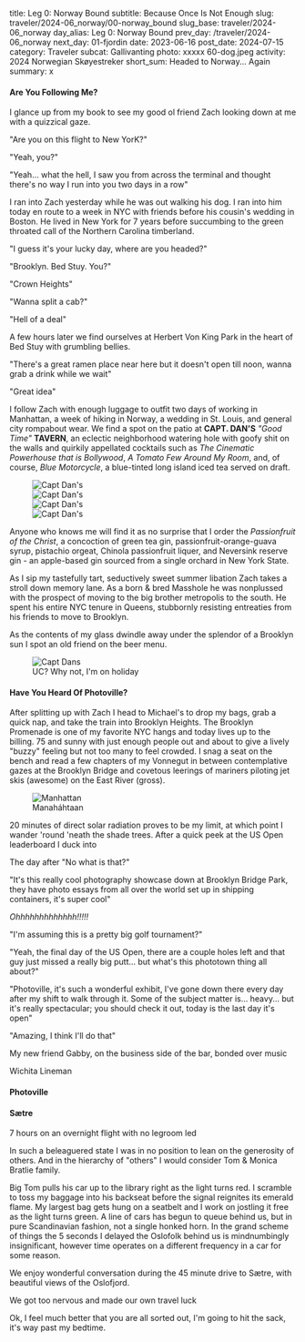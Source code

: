 title: Leg 0: Norway Bound
subtitle: Because Once Is Not Enough
slug: traveler/2024-06_norway/00-norway_bound
slug_base: traveler/2024-06_norway
day_alias: Leg 0: Norway Bound
prev_day: /traveler/2024-06_norway
next_day: 01-fjordin
date: 2023-06-16
post_date: 2024-07-15
category: Traveler
subcat: Gallivanting
photo: xxxxx 60-dog.jpeg
activity: 2024 Norwegian Sk&oslash;yestreker
short_sum: Headed to Norway... Again
summary: x

<h4 class="article-subheader">Are You Following Me?</h4>
I glance up from my book to see my good ol friend Zach looking down at me with a
quizzical gaze.

"Are you on this flight to New YorK?"

"Yeah, you?"

"Yeah... what the hell, I saw you from across the terminal and thought there's
no way I run into you two days in a row"

I ran into Zach yesterday while he was out walking his dog. I
ran into him today en route to a week in NYC with friends before his
cousin's wedding in Boston. He lived in New York for 7 years before succumbing
to the green throated call of the Northern Carolina timberland.

"I guess it's your lucky day, where are you headed?"

"Brooklyn. Bed Stuy. You?"

"Crown Heights"

"Wanna split a cab?"

"Hell of a deal"

A few hours later we find ourselves at Herbert Von King Park in the heart of
Bed Stuy with grumbling bellies.

"There's a great ramen place near here but it doesn't open till noon, wanna grab
a drink while we wait"

"Great idea"

I follow Zach with enough luggage to outfit two days of working in Manhattan, a
week of hiking in Norway, a wedding in St. Louis, and general city rompabout wear.
We find a spot on the patio at **CAPT. DAN'S**
<span class="text-danger">*"Good Time"*</span> **TAVERN**, an eclectic
neighborhood watering hole with goofy shit on the walls and quirkily appellated
cocktails such as *The Cinematic Powerhouse that is Bollywood*, *A Tomato Few
Around My Room*, and, of course, *Blue Motorcycle*, a blue-tinted long island
iced tea served on draft.

<figure class="figure">
	<img class="figure-img img-fluid mt-2 rounded" src="/theme/images/traveler/2024-06_norway/00-capt_dans_ext.jpg" alt="Capt Dan's">
  <div class="row">
    <div class="col-6">
      <img class="figure-img img-fluid mt-2 rounded" src="/theme/images/traveler/2024-06_norway/00-capt_dans_int.jpg" alt="Capt Dan's">
    </div>
    <div class="col-6">
      <img class="figure-img img-fluid mt-2 rounded" src="/theme/images/traveler/2024-06_norway/00-capt_dans_corgi.jpg" alt="Capt Dan's">
    </div>
  </div>
	<img class="figure-img img-fluid mt-2 rounded" src="/theme/images/traveler/2024-06_norway/00-capt_dans_int2.jpg" alt="Capt Dan's">
</figure>

Anyone who knows me will find it as no surprise that I order the *Passionfruit
of the Christ*, a concoction of green tea gin, passionfruit-orange-guava syrup,
pistachio orgeat, Chinola passionfruit liquer, and Neversink reserve gin - an
apple-based gin sourced from a single orchard in New York State.

As I sip my tastefully tart, seductively sweet summer libation Zach takes a
stroll down memory lane. As a born & bred Masshole he was nonplussed with the
prospect of moving to the big brother metropolis to the south. He spent his
entire NYC tenure in Queens, stubbornly resisting entreaties from his friends
to move to Brooklyn.


As the contents of my glass dwindle away under the splendor of a Brooklyn sun I
spot an old friend on the beer menu.

<figure class="figure">
		<img class="figure-img img-fluid mt-2 rounded" src="/theme/images/traveler/2024-06_norway/00-capt_dans_UC.jpg" alt="Capt Dans">
  <figcaption class="figure-caption">UC? Why not, I'm on holiday</figcaption>
</figure>


<h4 class="article-subheader">Have You Heard Of Photoville?</h4>
After splitting up with Zach I head to Michael's to drop my bags, grab a quick
nap, and take the train into Brooklyn Heights. The Brooklyn Promenade is one of
my favorite NYC hangs and today lives up to the billing. 75 and sunny with just
enough people out and about to give a lively "buzzy" feeling but not too many to
feel crowded. I snag a seat on the bench and read a few chapters of my
Vonnegut in between contemplative gazes at the Brooklyn Bridge and
covetous leerings of mariners piloting jet skis (awesome) on the East River
(gross).

<figure class="figure">
		<img class="figure-img img-fluid mt-2 rounded" src="/theme/images/traveler/2024-06_norway/00-bkn_heights.JPEG" alt="Manhattan">
  <figcaption class="figure-caption">Manah&aacute;htaan</figcaption>
</figure>

20 minutes of direct solar radiation proves to be my limit, at which point I
wander 'round 'neath the shade trees. After a quick peek at the US Open
leaderboard I duck into 

The day after 
"No what is that?"

"It's this really cool photography showcase down at Brooklyn Bridge Park, they
have photo essays from all over the world set up in shipping containers, it's
super cool"

*Ohhhhhhhhhhhhh!!!!!*

"I'm assuming this is a pretty big golf tournament?"

"Yeah, the final day of the US Open, there are a couple holes left and that
guy just missed a really big putt... but what's this phototown thing all about?"

"Photoville, it's such a wonderful exhibit, I've gone down there every day
after my shift to walk through it. Some of the subject matter is... heavy...
but it's really spectacular; you should check it out, today is the last day it's
open"

"Amazing, I think I'll do that"

My new friend Gabby, on the business side of the bar, bonded over music

Wichita Lineman





<h4 class="article-subheader">Photoville</h4>



<h4 class="article-subheader">S&aelig;tre</h4>
7 hours on an overnight flight with no legroom led

In such a beleaguered state I was in no position to lean on the generosity of
others. And in the hierarchy of "others" I would consider Tom & Monica Bratlie
family.

Big Tom pulls his car up to the library right as the light turns red. I scramble
to toss my baggage into his backseat before the signal reignites its emerald
flame. My largest bag gets hung on a seatbelt and I work on jostling it free as
the light turns green. A line of cars has begun to queue behind us, but in pure
Scandinavian fashion, not a single honked horn. In the grand scheme of things
the 5 seconds I delayed the Oslofolk behind us is mindnumbingly insignificant,
however time operates on a different frequency in a car for some reason.

We enjoy wonderful conversation during the 45 minute drive to S&aelig;tre, with
beautiful views of the Oslofjord.



We got too nervous and made our own travel luck

Ok, I feel much better that you are all sorted out, I'm going to hit the sack,
it's way past my bedtime.
